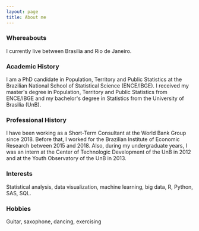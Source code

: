 ```yaml
---
layout: page
title: About me
---
```


### Whereabouts

I currently live between Brasilia and Rio de Janeiro.

### Academic History

I am a PhD candidate in Population, Territory and Public Statistics at the Brazilian National School of Statistical Science (ENCE/IBGE). I received my master's degree in Population, Territory and Public Statistics from ENCE/IBGE and my bachelor's degree in Statistics from the University of Brasilia (UnB).

### Professional History

I have been working as a Short-Term Consultant at the World Bank Group since 2018. Before that, I worked for the Brazilian Institute of Economic Research between 2015 and 2018. Also, during my undergraduate years, I was an intern at the Center of Technologic Development of the UnB in 2012 and at the Youth Observatory of the UnB in 2013.

### Interests

Statistical analysis, data visualization, machine learning, big data, R, Python, SAS, SQL.

### Hobbies

Guitar, saxophone, dancing, exercising
